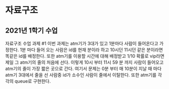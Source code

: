 # 자료구조
## 2021년 1학기 수업
자료구조 수업 과제 #1
이번 과제는 atm기가 3대가 있고 1분마다 사람이 들어온다고 가정한다. 1분 마다 들어 오는 사람은 id를 현재 분이라 하고 10시던 11시던 같은 분이라면 똑같은 id를 배정한다. 또한 atm기를 이용할 시간에 대해 배정받고 1/10 확률로 vip라면 제일 그 atm기의 줄의 처음에 선다. 이렇게 10시 부터 11시 59 분 까지 사람이 들어오고 atm기의 줄이 가장 짧은 곳으로 간다. 여기서 문제는 0분 부터 매 10분이 지날 때 마다 atm기 3대에서 줄을 선 사람중 id가 소수인 사람이 줄에서 이탈한다. 또한 atm기를 각각의 queue로 구현한다.  